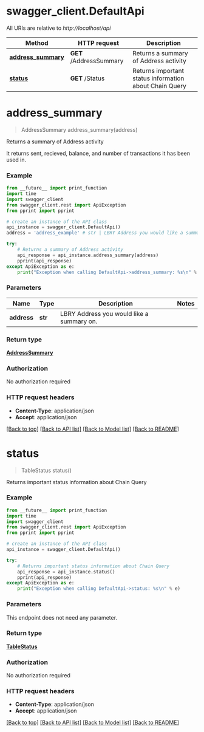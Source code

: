 # swagger_client.DefaultApi

All URIs are relative to *http://localhost/api*

Method | HTTP request | Description
------------- | ------------- | -------------
[**address_summary**](DefaultApi.md#address_summary) | **GET** /AddressSummary | Returns a summary of Address activity
[**status**](DefaultApi.md#status) | **GET** /Status | Returns important status information about Chain Query


# **address_summary**
> AddressSummary address_summary(address)

Returns a summary of Address activity

It returns sent, recieved, balance, and number of transactions it has been used in.

### Example 
```python
from __future__ import print_function
import time
import swagger_client
from swagger_client.rest import ApiException
from pprint import pprint

# create an instance of the API class
api_instance = swagger_client.DefaultApi()
address = 'address_example' # str | LBRY Address you would like a summary on.

try: 
    # Returns a summary of Address activity
    api_response = api_instance.address_summary(address)
    pprint(api_response)
except ApiException as e:
    print("Exception when calling DefaultApi->address_summary: %s\n" % e)
```

### Parameters

Name | Type | Description  | Notes
------------- | ------------- | ------------- | -------------
 **address** | **str**| LBRY Address you would like a summary on. | 

### Return type

[**AddressSummary**](AddressSummary.md)

### Authorization

No authorization required

### HTTP request headers

 - **Content-Type**: application/json
 - **Accept**: application/json

[[Back to top]](#) [[Back to API list]](../README.md#documentation-for-api-endpoints) [[Back to Model list]](../README.md#documentation-for-models) [[Back to README]](../README.md)

# **status**
> TableStatus status()

Returns important status information about Chain Query

### Example 
```python
from __future__ import print_function
import time
import swagger_client
from swagger_client.rest import ApiException
from pprint import pprint

# create an instance of the API class
api_instance = swagger_client.DefaultApi()

try: 
    # Returns important status information about Chain Query
    api_response = api_instance.status()
    pprint(api_response)
except ApiException as e:
    print("Exception when calling DefaultApi->status: %s\n" % e)
```

### Parameters
This endpoint does not need any parameter.

### Return type

[**TableStatus**](TableStatus.md)

### Authorization

No authorization required

### HTTP request headers

 - **Content-Type**: application/json
 - **Accept**: application/json

[[Back to top]](#) [[Back to API list]](../README.md#documentation-for-api-endpoints) [[Back to Model list]](../README.md#documentation-for-models) [[Back to README]](../README.md)

